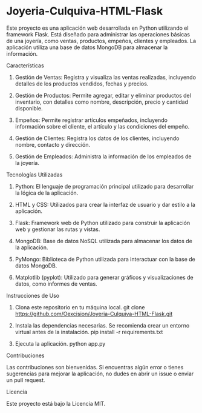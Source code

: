 # Joyeria-Culquiva-HTML-Flask

Este proyecto es una aplicación web desarrollada en Python utilizando el framework Flask. Está diseñado para administrar las operaciones básicas de una joyería, 
como ventas, productos, empeños, clientes y empleados. La aplicación utiliza una base de datos MongoDB para almacenar la información.

Características

 1. Gestión de Ventas: Registra y visualiza las ventas realizadas, incluyendo detalles de los productos vendidos, fechas y precios.

 2. Gestión de Productos: Permite agregar, editar y eliminar productos del inventario, con detalles como nombre, descripción, precio y cantidad disponible.

 3. Empeños: Permite registrar artículos empeñados, incluyendo información sobre el cliente, el artículo y las condiciones del empeño.

 4. Gestión de Clientes: Registra los datos de los clientes, incluyendo nombre, contacto y dirección.

 5. Gestión de Empleados: Administra la información de los empleados de la joyería.

Tecnologías Utilizadas

 1. Python: El lenguaje de programación principal utilizado para desarrollar la lógica de la aplicación.

 2. HTML y CSS: Utilizados para crear la interfaz de usuario y dar estilo a la aplicación.

 3. Flask: Framework web de Python utilizado para construir la aplicación web y gestionar las rutas y vistas.

 4. MongoDB: Base de datos NoSQL utilizada para almacenar los datos de la aplicación.

 5. PyMongo: Biblioteca de Python utilizada para interactuar con la base de datos MongoDB.

 6. Matplotlib (pyplot): Utilizado para generar gráficos y visualizaciones de datos, como informes de ventas.

Instrucciones de Uso

1. Clona este repositorio en tu máquina local.
  git clone https://github.com/Oexcision/Joyeria-Culquiva-HTML-Flask.git

2. Instala las dependencias necesarias. Se recomienda crear un entorno virtual antes de la instalación.
   pip install -r requirements.txt

3. Ejecuta la aplicación.
   python app.py

Contribuciones

Las contribuciones son bienvenidas. Si encuentras algún error o tienes sugerencias para mejorar la aplicación, no dudes en abrir un issue o enviar un pull request.

Licencia

Este proyecto está bajo la Licencia MIT.
